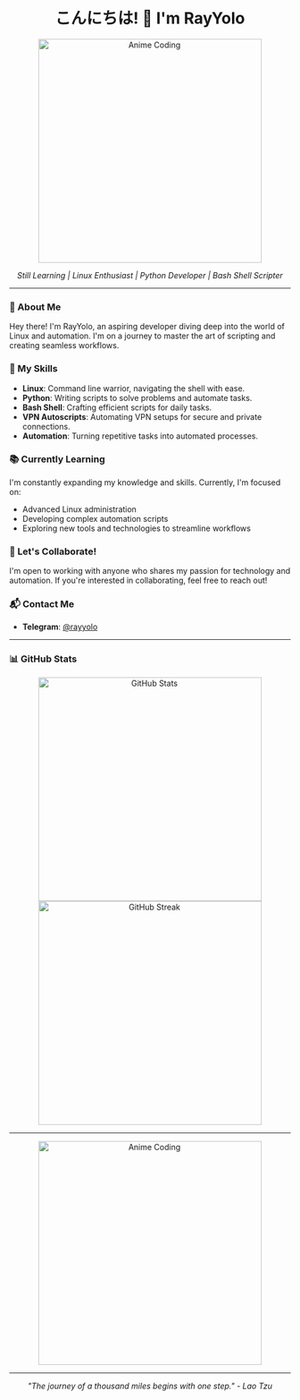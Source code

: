 <h1 align="center">こんにちは! 👋 I'm RayYolo</h1>
<p align="center">
  <img src="https://as2.ftcdn.net/v2/jpg/05/68/98/15/1000_F_568981524_2irG4VUSs06xbahAihTpkuSfxKkw8FqX.jpg" alt="Anime Coding" width="400"/>
</p>

<p align="center">
  <em>Still Learning | Linux Enthusiast | Python Developer | Bash Shell Scripter</em>
</p>

---

### 🌟 About Me

Hey there! I'm RayYolo, an aspiring developer diving deep into the world of Linux and automation. I'm on a journey to master the art of scripting and creating seamless workflows.

### 🚀 My Skills

- **Linux**: Command line warrior, navigating the shell with ease.
- **Python**: Writing scripts to solve problems and automate tasks.
- **Bash Shell**: Crafting efficient scripts for daily tasks.
- **VPN Autoscripts**: Automating VPN setups for secure and private connections.
- **Automation**: Turning repetitive tasks into automated processes.

### 📚 Currently Learning

I'm constantly expanding my knowledge and skills. Currently, I'm focused on:

- Advanced Linux administration
- Developing complex automation scripts
- Exploring new tools and technologies to streamline workflows

### 🤝 Let's Collaborate!

I'm open to working with anyone who shares my passion for technology and automation. If you're interested in collaborating, feel free to reach out!

### 📬 Contact Me

- **Telegram**: [@rayyolo](https://t.me/rayyolo)

---

### 📊 GitHub Stats

<p align="center">
  <img src="https://github-readme-stats.vercel.app/api?username=yolonet&show_icons=true&theme=tokyonight" alt="GitHub Stats" width="400"/>
  <img src="https://github-readme-streak-stats.herokuapp.com?user=yolonet&theme=tokyonight" alt="GitHub Streak" width="400"/>
</p>

---

<p align="center">
  <img src="https://media.giphy.com/media/LmNwrBhejkK9EFP504/giphy.gif" alt="Anime Coding" width="400"/>
</p>

---

<p align="center">
  <em>"The journey of a thousand miles begins with one step." - Lao Tzu</em>
</p>
